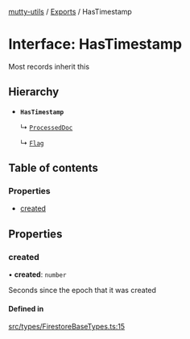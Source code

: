[mutty-utils](../README.md) / [Exports](../modules.md) / HasTimestamp

# Interface: HasTimestamp

Most records inherit this

## Hierarchy

- **`HasTimestamp`**

  ↳ [`ProcessedDoc`](ProcessedDoc.md)

  ↳ [`Flag`](Flag.md)

## Table of contents

### Properties

- [created](HasTimestamp.md#created)

## Properties

### created

• **created**: `number`

Seconds since the epoch that it was created

#### Defined in

[src/types/FirestoreBaseTypes.ts:15](https://github.com/jonlaing/mutty-utils/blob/c9372b5/src/types/FirestoreBaseTypes.ts#L15)
